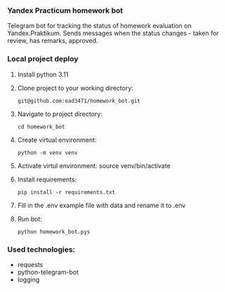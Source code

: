 ### Yandex Practicum homework bot
Telegram bot for tracking the status of homework evaluation on Yandex.Praktikum.
Sends messages when the status changes - taken for review, has remarks, approved.

### Local project deploy
1. Install python 3.11
2. Clone project to your working directory:
    ```
    git@github.com:ead3471/homework_bot.git
    ```
3. Navigate to project directory:
    ```
    cd homework_bot
    ```
4. Сreate virtual environment:
    ```
    python -m venv venv
    ```
5. Activate virtul environment:
    source venv/bin/activate

5. Install requirements:
    ```
    pip install -r requirements.txt
    ```
6. Fill in the .env example file with data and rename it to .env
7. Run bot:
    ```
    python homework_bot.pys
    ```


### Used technologies:
 - requests
 - python-telegram-bot
 - logging
